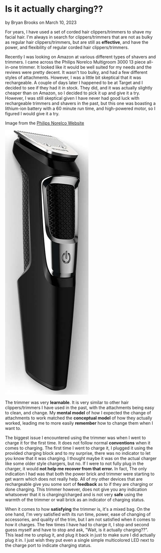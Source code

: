 # Is it actually charging??
by Bryan Brooks on March 10, 2023

For years, I have used a set of corded hair clippers/trimmers to shave my facial hair. I'm always in search for clippers/trimmers that are not as bulky as regular hair clippers/trimmers, but are still as **effective**, and have the power, and flexibility of regular corded hair clippers/trimmers.

Recently I was looking on Amazon at various different types of shavers and trimmers. I came across the Philips Norelco Multigroom 3000 13 piece all-in-one trimmer. It looked like it would be well suited for my needs and the reviews were pretty decent. It wasn't too bulky, and had a few different styles of attachments. However, I was a little bit skeptical that it was rechargeable. A couple of days later I happened to be at Target and I decided to see if they had it in stock. They did, and it was actually slightly cheaper than on Amazon, so I decided to pick it up and give it a try. However, I was still skeptical given I have never had good luck with rechargeable trimmers and shavers in the past, but this one was boasting a lithium-ion battery with a 60 minute run time, and high-powered motor, so I figured I would give it a try.

Image from the [Philips Norelco Website](https://www.usa.philips.com/c-p/MG3750_60/norelco-multigroom-3000-multipurpose-trimmer)

![trimmer](https://github.com/UsabilityEngineering/ux-portfolio-bryanjbrooks/blob/master/assets/images/shaver.jpeg)

The trimmer was very **learnable**. It is very similar to other hair clippers/trimmers I have used in the past, with the attachments being easy to clean, and change. My **mental model** of how I expected the change of attachments to work matched the **conceptual model** of how they actually worked, leading me to more easily **remember** how to change them when I want to.

The biggest issue I encountered using the trimmer was when I went to charge it for the first time. It does not follow normal **conventions** when it comes to charging. The first time I went to charge it, I plugged it using the provided charging block and to my surprise, there was no indicator to let you know that it was charging. I thought maybe it was on the actual charger like some older style chargers, but no. If I were to not fully plug in the charger, it would **not help me recover from that error.** In fact, The only indication I had was that both the power brick and trimmer were starting to get warm which does not really help. All of my other devices that are rechargeable give you some sort of **feedback** as to if they are charging or done charging. This trimmer however, does not give you any indication whatsoever that it is charging/charged and is not very **safe** using the warmth of the trimmer or wall brick as an indicator of charging status.

When it comes to how **satisfying** the trimmer is, it's a mixed bag. On the one hand, I'm very satisfied with its run time, power, ease of changing of accessories, and quality of the trim, but I am not satisfied when it comes to how it charges. The few times I have had to charge it, I stop and second guess myself and have to stop and ask, "Wait, is it actually charging??". This lead me to unplug it, and plug it back in just to make sure I did actually plug it in. I just wish they put even a single simple multicolored LED next to the charge port to indicate charging status.
